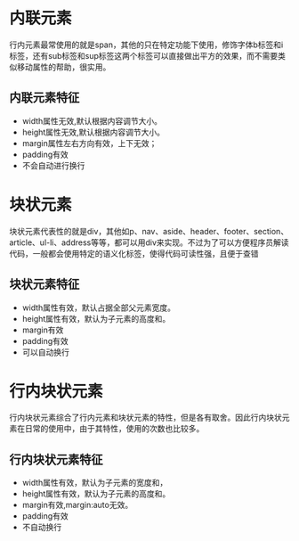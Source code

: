 # 内联元素

行内元素最常使用的就是span，其他的只在特定功能下使用，修饰字体b标签和i标签，还有sub标签和sup标签这两个标签可以直接做出平方的效果，而不需要类似移动属性的帮助，很实用。

## 内联元素特征
* width属性无效,默认根据内容调节大小。
* height属性无效,默认根据内容调节大小。
* margin属性左右方向有效，上下无效；
* padding有效
* 不会自动进行换行

# 块状元素

块状元素代表性的就是div，其他如p、nav、aside、header、footer、section、article、ul-li、address等等，都可以用div来实现。不过为了可以方便程序员解读代码，一般都会使用特定的语义化标签，使得代码可读性强，且便于查错

## 块状元素特征

* width属性有效，默认占据全部父元素宽度。
* height属性有效，默认为子元素的高度和。
* margin有效
* padding有效
* 可以自动换行

# 行内块状元素

行内块状元素综合了行内元素和块状元素的特性，但是各有取舍。因此行内块状元素在日常的使用中，由于其特性，使用的次数也比较多。

## 行内块状元素特征

* width属性有效，默认为子元素的宽度和，
* height属性有效，默认为子元素的高度和。
* margin有效,margin:auto无效。
* padding有效
* 不自动换行